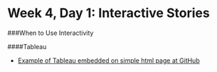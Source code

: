# Week 4, Day 1: Interactive Stories

###When to Use Interactivity

####Tableau

- [Example of Tableau embedded on simple html page at GitHub](http://jacklule.github.io/embed-test-Tableau.html)
